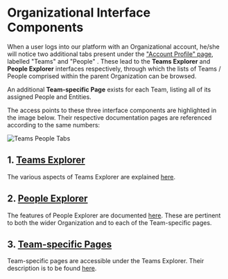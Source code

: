 # Organizational Interface Components

When a user logs into our platform with an Organizational account, he/she will notice two additional tabs present under the ["Account Profile" page](../../accounts/ui/profile-page.md), labelled "Teams" <i class="zmdi zmdi-accounts zmdi-hc-border"></i> and "People" <i class="zmdi zmdi-account zmdi-hc-border"></i>. These lead to the **Teams Explorer** and **People Explorer** interfaces respectively, through which the lists of Teams / People comprised within the parent Organization can be browsed.  

An additional **Team-specific Page** exists for each Team, listing all of its assigned People and Entities.

The access points to these three interface components are highlighted in the image below. Their respective documentation pages are referenced according to the same numbers:

![Teams People Tabs](/images/teams-people-tabs.png "Teams People Tabs")


## 1. [Teams Explorer](teams-explorer.md)

The various aspects of Teams Explorer are explained [here](teams-explorer.md).

## 2. [People Explorer](people-explorer.md)

The features of People Explorer are documented [here](people-explorer.md). These are pertinent to both the wider Organization and to each of the Team-specific pages.

## 3. [Team-specific Pages](team-page.md)

Team-specific pages are accessible under the Teams Explorer. Their description is to be found [here](team-page.md).
